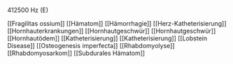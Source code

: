 412500 Hz (E)

[[Fragilitas ossium]]
[[Hämatom]]
[[Hämorrhagie]]
[[Herz-Katheterisierung]]
[[Hornhauterkrankungen]]
[[Hornhautgeschwür]]
[[Hornhautgeschwür]]
[[Hornhautödem]]
[[Katheterisierung]]
[[Katheterisierung]]
[[Lobstein Disease]]
[[Osteogenesis imperfecta]]
[[Rhabdomyolyse]]
[[Rhabdomyosarkom]]
[[Subdurales Hämatom]]